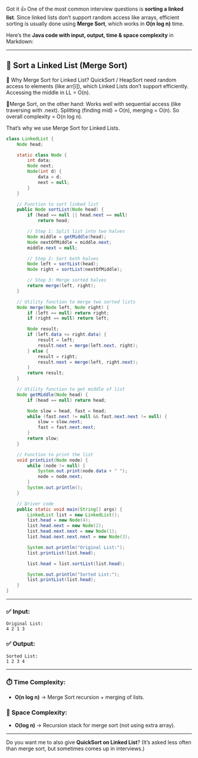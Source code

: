 Got it 👍
One of the most common interview questions is **sorting a linked list**. Since linked lists don’t support random access like arrays, efficient sorting is usually done using **Merge Sort**, which works in **O(n log n)** time.

Here’s the **Java code with input, output, time & space complexity** in Markdown:

---

## 📌 Sort a Linked List (Merge Sort)
🔹 Why Merge Sort for Linked List?
QuickSort / HeapSort need random access to elements (like arr[i]), which Linked Lists don’t support efficiently. Accessing the middle in LL = O(n).
        
🔹Merge Sort, on the other hand:
 Works well with sequential access (like traversing with .next).
Splitting (finding mid) = O(n), merging = O(n).
So overall complexity = O(n log n).

That’s why we use Merge Sort for Linked Lists.
```java
class LinkedList {
    Node head;

    static class Node {
        int data;
        Node next;
        Node(int d) {
            data = d;
            next = null;
        }
    }

    // Function to sort linked list
    public Node sortList(Node head) {
        if (head == null || head.next == null)
            return head;

        // Step 1: Split list into two halves
        Node middle = getMiddle(head);
        Node nextOfMiddle = middle.next;
        middle.next = null;

        // Step 2: Sort both halves
        Node left = sortList(head);
        Node right = sortList(nextOfMiddle);

        // Step 3: Merge sorted halves
        return merge(left, right);
    }

    // Utility function to merge two sorted lists
    Node merge(Node left, Node right) {
        if (left == null) return right;
        if (right == null) return left;

        Node result;
        if (left.data <= right.data) {
            result = left;
            result.next = merge(left.next, right);
        } else {
            result = right;
            result.next = merge(left, right.next);
        }
        return result;
    }

    // Utility function to get middle of list
    Node getMiddle(Node head) {
        if (head == null) return head;

        Node slow = head, fast = head;
        while (fast.next != null && fast.next.next != null) {
            slow = slow.next;
            fast = fast.next.next;
        }
        return slow;
    }

    // Function to print the list
    void printList(Node node) {
        while (node != null) {
            System.out.print(node.data + " ");
            node = node.next;
        }
        System.out.println();
    }

    // Driver code
    public static void main(String[] args) {
        LinkedList list = new LinkedList();
        list.head = new Node(4);
        list.head.next = new Node(2);
        list.head.next.next = new Node(1);
        list.head.next.next.next = new Node(3);

        System.out.println("Original List:");
        list.printList(list.head);

        list.head = list.sortList(list.head);

        System.out.println("Sorted List:");
        list.printList(list.head);
    }
}
```

---

### ✅ Input:

```
Original List:
4 2 1 3
```

### ✅ Output:

```
Sorted List:
1 2 3 4
```

---

### ⏱️ Time Complexity:

* **O(n log n)** → Merge Sort recursion + merging of lists.

### 💾 Space Complexity:

* **O(log n)** → Recursion stack for merge sort (not using extra array).

---

Do you want me to also give **QuickSort on Linked List**? (It’s asked less often than merge sort, but sometimes comes up in interviews.)
